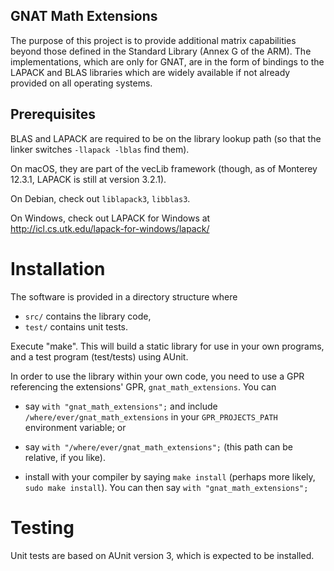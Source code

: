 ## GNAT Math Extensions ##

The purpose of this project is to provide additional matrix capabilities beyond those defined in the Standard Library (Annex G of the ARM). The implementations, which are only for GNAT, are in the form of bindings to the LAPACK and BLAS libraries which are widely available if not already provided on all operating systems.

## Prerequisites ##

BLAS and LAPACK are required to be on the library lookup path (so that the linker switches `-llapack -lblas` find them).

On macOS, they are part of the vecLib framework (though, as of Monterey 12.3.1, LAPACK is still at version 3.2.1).

On Debian, check out `liblapack3`, `libblas3`.

On Windows, check out LAPACK for Windows at http://icl.cs.utk.edu/lapack-for-windows/lapack/

Installation
============

The software is provided in a directory structure where

* `src/`  contains the library code,
* `test/` contains unit tests.

Execute "make". This will build a static library for use in your own programs, and a test program (test/tests) using AUnit.

In order to use the library within your own code, you need to use a GPR referencing the extensions' GPR, `gnat_math_extensions`. You can

* say `with "gnat_math_extensions";` and include `/where/ever/gnat_math_extensions` in your `GPR_PROJECTS_PATH` environment variable; or

* say `with "/where/ever/gnat_math_extensions";` (this path can be relative, if you like).

* install with your compiler by saying `make install` (perhaps more likely, `sudo make install`). You can then say `with "gnat_math_extensions";`

Testing
=======

Unit tests are based on AUnit version 3, which is expected to be installed.
